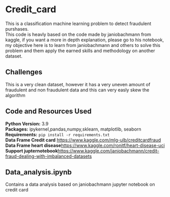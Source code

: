 # Credit_card
 This is a classification machine learning problem to detect fraudulent purshases.<br>
 This code is heavly based on the code made by janiobachmann from kaggle, if you want a more in depth explanation, please go to his notebook,<br>
 my objective here is to learn from janiobachmann and others to solve this problem and them apply the earned skills and methodology on another dataset.
## Challenges
This is a very clean dataset, however it has a very uneven amount of fraudulent and non fraudulent data and this can very easly skew the algorithm
## Code and Resources Used 
**Python Version:** 3.9  <br>
**Packages:** ipykernel,pandas,numpy,sklearn, matplotlib, seaborn <br>
**Requirements:**  ```pip install -r requirements.txt```  <br>
**Data Frame Credit card** https://www.kaggle.com/mlg-ulb/creditcardfraud
**Data Frame heart disease**https://www.kaggle.com/ronitf/heart-disease-uci
**Support jupternotebook**https://www.kaggle.com/janiobachmann/credit-fraud-dealing-with-imbalanced-datasets


## Data_analysis.ipynb
Contains a data analysis based on janiobachmann jupyter notebook on credit card
